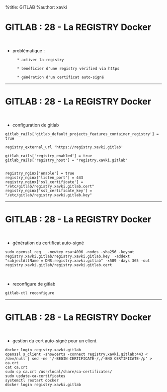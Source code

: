 %title: GITLAB
%author: xavki


# GITLAB : 28 - La REGISTRY Docker

<br>

* problématique :

		* activer la registry

		* bénéficier d'une registry vérified via https

		* génération d'un certificat auto-signé

------------------------------------------------------------------------------

# GITLAB : 28 - La REGISTRY Docker


<br>

* configuration de gitlab

```
gitlab_rails['gitlab_default_projects_features_container_registry'] = true

registry_external_url 'https://registry.xavki.gitlab'

gitlab_rails['registry_enabled'] = true
gitlab_rails['registry_host'] = "registry.xavki.gitlab"


registry_nginx['enable'] = true
registry_nginx['listen_port'] = 443
registry_nginx['ssl_certificate'] = "/etc/gitlab/registry.xavki.gitlab.cert"
registry_nginx['ssl_certificate_key'] = "/etc/gitlab/registry.xavki.gitlab.key"
```

------------------------------------------------------------------------------

# GITLAB : 28 - La REGISTRY Docker


<br>

* génération du certificat auto-signé

```
sudo openssl req   -newkey rsa:4096 -nodes -sha256 -keyout registry.xavki.gitlab/registry.xavki.gitlab.key  -addext "subjectAltName = DNS:registry.xavki.gitlab" -x509 -days 365 -out registry.xavki.gitlab/registry.xavki.gitlab.cert
```

<br>

* reconfigure de gitlab

```
gitlab-ctl reconfigure
```

------------------------------------------------------------------------------

# GITLAB : 28 - La REGISTRY Docker


<br>

* gestion du cert auto-signé pour un client

```
docker login registry.xavki.gitlab
openssl s_client -showcerts -connect registry.xavki.gitlab:443 < /dev/null | sed -ne '/-BEGIN CERTIFICATE-/,/-END CERTIFICATE-/p' > ca.crt
cat ca.crt
sudo cp ca.crt /usr/local/share/ca-certificates/
sudo update-ca-certificates
systemctl restart docker
docker login registry.xavki.gitlab
```
